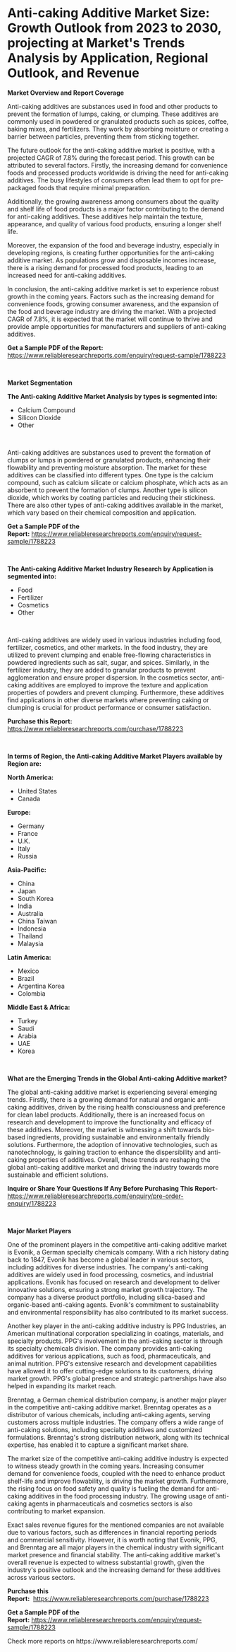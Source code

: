<p><h1>Anti-caking Additive Market Size: Growth Outlook from 2023 to 2030, projecting at Market's Trends Analysis by Application, Regional Outlook, and Revenue</h1></p><p><strong>Market Overview and Report Coverage</strong></p>
<p><p>Anti-caking additives are substances used in food and other products to prevent the formation of lumps, caking, or clumping. These additives are commonly used in powdered or granulated products such as spices, coffee, baking mixes, and fertilizers. They work by absorbing moisture or creating a barrier between particles, preventing them from sticking together.</p><p>The future outlook for the anti-caking additive market is positive, with a projected CAGR of 7.8% during the forecast period. This growth can be attributed to several factors. Firstly, the increasing demand for convenience foods and processed products worldwide is driving the need for anti-caking additives. The busy lifestyles of consumers often lead them to opt for pre-packaged foods that require minimal preparation.</p><p>Additionally, the growing awareness among consumers about the quality and shelf life of food products is a major factor contributing to the demand for anti-caking additives. These additives help maintain the texture, appearance, and quality of various food products, ensuring a longer shelf life.</p><p>Moreover, the expansion of the food and beverage industry, especially in developing regions, is creating further opportunities for the anti-caking additive market. As populations grow and disposable incomes increase, there is a rising demand for processed food products, leading to an increased need for anti-caking additives.</p><p>In conclusion, the anti-caking additive market is set to experience robust growth in the coming years. Factors such as the increasing demand for convenience foods, growing consumer awareness, and the expansion of the food and beverage industry are driving the market. With a projected CAGR of 7.8%, it is expected that the market will continue to thrive and provide ample opportunities for manufacturers and suppliers of anti-caking additives.</p></p>
<p><strong>Get a Sample PDF of the Report:</strong> <a href="https://www.reliableresearchreports.com/enquiry/request-sample/1788223">https://www.reliableresearchreports.com/enquiry/request-sample/1788223</a></p>
<p>&nbsp;</p>
<p><strong>Market Segmentation</strong></p>
<p><strong>The Anti-caking Additive Market Analysis by types is segmented into:</strong></p>
<p><ul><li>Calcium Compound</li><li>Silicon Dioxide</li><li>Other</li></ul></p>
<p>&nbsp;</p>
<p><p>Anti-caking additives are substances used to prevent the formation of clumps or lumps in powdered or granulated products, enhancing their flowability and preventing moisture absorption. The market for these additives can be classified into different types. One type is the calcium compound, such as calcium silicate or calcium phosphate, which acts as an absorbent to prevent the formation of clumps. Another type is silicon dioxide, which works by coating particles and reducing their stickiness. There are also other types of anti-caking additives available in the market, which vary based on their chemical composition and application.</p></p>
<p><strong>Get a Sample PDF of the Report:</strong>&nbsp;<a href="https://www.reliableresearchreports.com/enquiry/request-sample/1788223">https://www.reliableresearchreports.com/enquiry/request-sample/1788223</a></p>
<p>&nbsp;</p>
<p><strong>The Anti-caking Additive Market Industry Research by Application is segmented into:</strong></p>
<p><ul><li>Food</li><li>Fertilizer</li><li>Cosmetics</li><li>Other</li></ul></p>
<p>&nbsp;</p>
<p><p>Anti-caking additives are widely used in various industries including food, fertilizer, cosmetics, and other markets. In the food industry, they are utilized to prevent clumping and enable free-flowing characteristics in powdered ingredients such as salt, sugar, and spices. Similarly, in the fertilizer industry, they are added to granular products to prevent agglomeration and ensure proper dispersion. In the cosmetics sector, anti-caking additives are employed to improve the texture and application properties of powders and prevent clumping. Furthermore, these additives find applications in other diverse markets where preventing caking or clumping is crucial for product performance or consumer satisfaction.</p></p>
<p><strong>Purchase this Report:</strong>&nbsp; <a href="https://www.reliableresearchreports.com/purchase/1788223">https://www.reliableresearchreports.com/purchase/1788223</a></p>
<p>&nbsp;</p>
<p><strong>In terms of Region, the Anti-caking Additive Market Players available by Region are:</strong></p>
<p>
    <p> <strong> North America: </strong>
        <ul>
            <li>United States</li>
            <li>Canada</li>
        </ul>
        </p> 
    <p> <strong> Europe: </strong>
        <ul>
            <li>Germany</li>
            <li>France</li>
            <li>U.K.</li>
            <li>Italy</li>
            <li>Russia</li>
        </ul>
        </p> 
    <p> <strong> Asia-Pacific: </strong>
        <ul>
            <li>China</li>
            <li>Japan</li>
            <li>South Korea</li>
            <li>India</li>
            <li>Australia</li>
            <li>China Taiwan</li>
            <li>Indonesia</li>
            <li>Thailand</li>
            <li>Malaysia</li>
        </ul>
        </p> 
    <p> <strong> Latin America: </strong>
        <ul>
            <li>Mexico</li>
            <li>Brazil</li>
            <li>Argentina Korea</li>
            <li>Colombia</li>
        </ul>
        </p> 
    <p> <strong> Middle East & Africa: </strong>
        <ul>
            <li>Turkey</li>
            <li>Saudi</li>
            <li>Arabia</li>
            <li>UAE</li>
            <li>Korea</li>
        </ul>
    </p>
    </p>
<p>&nbsp;</p>
<p><strong>What are the Emerging Trends in the Global Anti-caking Additive market?</strong></p>
<p><p>The global anti-caking additive market is experiencing several emerging trends. Firstly, there is a growing demand for natural and organic anti-caking additives, driven by the rising health consciousness and preference for clean label products. Additionally, there is an increased focus on research and development to improve the functionality and efficacy of these additives. Moreover, the market is witnessing a shift towards bio-based ingredients, providing sustainable and environmentally friendly solutions. Furthermore, the adoption of innovative technologies, such as nanotechnology, is gaining traction to enhance the dispersibility and anti-caking properties of additives. Overall, these trends are reshaping the global anti-caking additive market and driving the industry towards more sustainable and efficient solutions.</p></p>
<p><strong>Inquire or Share Your Questions If Any Before Purchasing This Report</strong>- <a href="https://www.reliableresearchreports.com/enquiry/pre-order-enquiry/1788223">https://www.reliableresearchreports.com/enquiry/pre-order-enquiry/1788223</a></p>
<p>&nbsp;</p>
<p><strong>Major Market Players</strong></p>
<p><p>One of the prominent players in the competitive anti-caking additive market is Evonik, a German specialty chemicals company. With a rich history dating back to 1847, Evonik has become a global leader in various sectors, including additives for diverse industries. The company's anti-caking additives are widely used in food processing, cosmetics, and industrial applications. Evonik has focused on research and development to deliver innovative solutions, ensuring a strong market growth trajectory. The company has a diverse product portfolio, including silica-based and organic-based anti-caking agents. Evonik's commitment to sustainability and environmental responsibility has also contributed to its market success.</p><p>Another key player in the anti-caking additive industry is PPG Industries, an American multinational corporation specializing in coatings, materials, and specialty products. PPG's involvement in the anti-caking sector is through its specialty chemicals division. The company provides anti-caking additives for various applications, such as food, pharmaceuticals, and animal nutrition. PPG's extensive research and development capabilities have allowed it to offer cutting-edge solutions to its customers, driving market growth. PPG's global presence and strategic partnerships have also helped in expanding its market reach.</p><p>Brenntag, a German chemical distribution company, is another major player in the competitive anti-caking additive market. Brenntag operates as a distributor of various chemicals, including anti-caking agents, serving customers across multiple industries. The company offers a wide range of anti-caking solutions, including specialty additives and customized formulations. Brenntag's strong distribution network, along with its technical expertise, has enabled it to capture a significant market share.</p><p>The market size of the competitive anti-caking additive industry is expected to witness steady growth in the coming years. Increasing consumer demand for convenience foods, coupled with the need to enhance product shelf-life and improve flowability, is driving the market growth. Furthermore, the rising focus on food safety and quality is fueling the demand for anti-caking additives in the food processing industry. The growing usage of anti-caking agents in pharmaceuticals and cosmetics sectors is also contributing to market expansion.</p><p>Exact sales revenue figures for the mentioned companies are not available due to various factors, such as differences in financial reporting periods and commercial sensitivity. However, it is worth noting that Evonik, PPG, and Brenntag are all major players in the chemical industry with significant market presence and financial stability. The anti-caking additive market's overall revenue is expected to witness substantial growth, given the industry's positive outlook and the increasing demand for these additives across various sectors.</p></p>
<p><strong>Purchase this Report:</strong>&nbsp;&nbsp;<a href="https://www.reliableresearchreports.com/purchase/1788223">https://www.reliableresearchreports.com/purchase/1788223</a></p>
<p></p>
<p><strong>Get a Sample PDF of the Report:</strong>&nbsp;<a href="https://www.reliableresearchreports.com/enquiry/request-sample/1788223">https://www.reliableresearchreports.com/enquiry/request-sample/1788223</a></p>
<p>Check more reports on https://www.reliableresearchreports.com/</p>